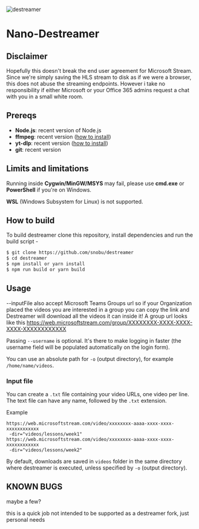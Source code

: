 ![destreamer](assets/logo.png)

# Nano-Destreamer

## Disclaimer

Hopefully this doesn't break the end user agreement for Microsoft Stream. Since we're simply saving the HLS stream to disk as if we were a browser, this does not abuse the streaming endpoints. However i take no responsibility if either Microsoft or your Office 365 admins request a chat with you in a small white room.

## Prereqs

- **Node.js**: recent version of Node.js
- **ffmpeg**: recent version ([how to install](https://github.com/kylon/Sharedown/wiki/How-to-install-FFmpeg))
- **yt-dlp**: recent version ([how to install](https://github.com/kylon/Sharedown/wiki/How-to-install-YTdlp))
- **git**: recent version

## Limits and limitations

Running inside **Cygwin/MinGW/MSYS** may fail, please use **cmd.exe** or **PowerShell** if you're on Windows.

**WSL** (Windows Subsystem for Linux) is not supported.

## How to build

To build destreamer clone this repository, install dependencies and run the build script -

```sh
$ git clone https://github.com/snobu/destreamer
$ cd destreamer
$ npm install or yarn install
$ npm run build or yarn build
```

## Usage

--inputFile also accept Microsoft Teams Groups url so if your Organization placed the videos you are interested in a group you can copy the link and Destreamer will download all the videos it can inside it! A group url looks like this https://web.microsoftstream.com/group/XXXXXXXX-XXXX-XXXX-XXXX-XXXXXXXXXXXX

Passing `--username` is optional. It's there to make logging in faster (the username field will be populated automatically on the login form).

You can use an absolute path for `-o` (output directory), for example `/home/name/videos`.

### Input file
You can create a `.txt` file containing your video URLs, one video per line. The text file can have any name, followed by the `.txt` extension.

Example
```
https://web.microsoftstream.com/video/xxxxxxxx-aaaa-xxxx-xxxx-xxxxxxxxxxxx
 -dir="videos/lessons/week1"
https://web.microsoftstream.com/video/xxxxxxxx-aaaa-xxxx-xxxx-xxxxxxxxxxxx
 -dir="videos/lessons/week2"
```

By default, downloads are saved in `videos` folder in the same directory where destreamer is executed, unless specified by `-o` (output directory).

## KNOWN BUGS

maybe a few?

this is a quick job not intended to be supported as a destreamer fork, just personal needs
